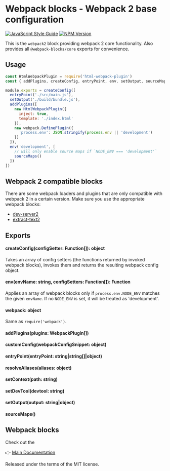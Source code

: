 # Webpack blocks - Webpack 2 base configuration

[![JavaScript Style Guide](https://img.shields.io/badge/code%20style-standard-brightgreen.svg)](http://standardjs.com/)
[![NPM Version](https://img.shields.io/npm/v/@webpack-blocks/webpack2.svg)](https://www.npmjs.com/package/@webpack-blocks/webpack2)

This is the `webpack2` block providing webpack 2 core functionality. Also provides all `@webpack-blocks/core` exports for convenience.


## Usage

```js
const HtmlWebpackPlugin = require('html-webpack-plugin')
const { addPlugins, createConfig, entryPoint, env, setOutput, sourceMaps, webpack } = require('@webpack-blocks/webpack2')

module.exports = createConfig([
  entryPoint('./src/main.js'),
  setOutput('./build/bundle.js'),
  addPlugins([
    new HtmlWebpackPlugin({
      inject: true,
      template: './index.html'
    }),
    new webpack.DefinePlugin({
      'process.env': JSON.stringify(process.env || 'development')
    })
  ]),
  env('development', [
    // will only enable source maps if `NODE_ENV === 'development'`
    sourceMaps()
  ])
])
```


## Webpack 2 compatible blocks

There are some webpack loaders and plugins that are only compatible with webpack 2 in a certain version.
Make sure you use the appropriate webpack blocks:

* [dev-server2](https://www.npmjs.com/package/@webpack-blocks/dev-server2)
* [extract-text2](https://www.npmjs.com/package/@webpack-blocks/extract-text2)


## Exports

#### createConfig(configSetter: Function[]): object

Takes an array of config setters (the functions returned by invoked webpack blocks), invokes them and returns the resulting webpack config object.

#### env(envName: string, configSetters: Function[]): Function

Applies an array of webpack blocks only if `process.env.NODE_ENV` matches the given `envName`. If no `NODE_ENV` is set, it will be treated as 'development'.

#### webpack: object

Same as `require('webpack')`.

#### addPlugins(plugins: WebpackPlugin[])
#### customConfig(webpackConfigSnippet: object)
#### entryPoint(entryPoint: string|string[]|object)
#### resolveAliases(aliases: object)
#### setContext(path: string)
#### setDevTool(devtool: string)
#### setOutput(output: string|object)
#### sourceMaps()


## Webpack blocks

Check out the

👉 [Main Documentation](https://github.com/andywer/webpack-blocks)

Released under the terms of the MIT license.
